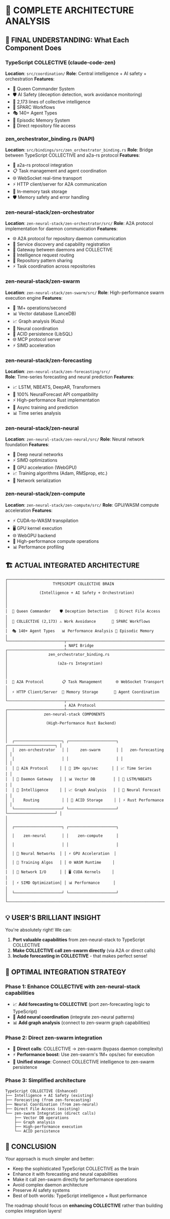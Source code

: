 # 🚀 COMPLETE ARCHITECTURE ANALYSIS

## 🎯 **FINAL UNDERSTANDING: What Each Component Does**

### **TypeScript COLLECTIVE (claude-code-zen)**

**Location**: `src/coordination/`
**Role**: Central intelligence + AI safety + orchestration
**Features**:

- 👑 Queen Commander System
- 🛡️ AI Safety (deception detection, work avoidance monitoring)
- 🧠 2,173 lines of collective intelligence
- 🔄 SPARC Workflows
- 🎭 140+ Agent Types
- 💾 Episodic Memory System
- 📂 Direct repository file access

### **zen_orchestrator_binding.rs (NAPI)**

**Location**: `src/bindings/src/zen_orchestrator_binding.rs`
**Role**: Bridge between TypeScript COLLECTIVE and a2a-rs protocol
**Features**:

- 🔗 a2a-rs protocol integration
- 📋 Task management and agent coordination
- 🌐 WebSocket real-time transport
- ⚡ HTTP client/server for A2A communication
- 💾 In-memory task storage
- 🛡️ Memory safety and error handling

### **zen-neural-stack/zen-orchestrator**

**Location**: `zen-neural-stack/zen-orchestrator/src/`
**Role**: A2A protocol implementation for daemon communication
**Features**:

- 🌐 A2A protocol for repository daemon communication
- 📡 Service discovery and capability registration
- 🔗 Gateway between daemons and COLLECTIVE
- 🧠 Intelligence request routing
- 💾 Repository pattern sharing
- ⚡ Task coordination across repositories

### **zen-neural-stack/zen-swarm**

**Location**: `zen-neural-stack/zen-swarm/src/`
**Role**: High-performance swarm execution engine
**Features**:

- 🚀 1M+ operations/second
- 📊 Vector database (LanceDB)
- 📈 Graph analysis (Kuzu)
- 🧠 Neural coordination
- 💾 ACID persistence (LibSQL)
- 🌐 MCP protocol server
- ⚡ SIMD acceleration

### **zen-neural-stack/zen-forecasting**

**Location**: `zen-neural-stack/zen-forecasting/src/`  
**Role**: Time-series forecasting and neural prediction
**Features**:

- 📈 LSTM, NBEATS, DeepAR, Transformers
- 🧠 100% NeuralForecast API compatibility
- ⚡ High-performance Rust implementation
- 🔮 Async training and prediction
- 📊 Time series analysis

### **zen-neural-stack/zen-neural**

**Location**: `zen-neural-stack/zen-neural/src/`
**Role**: Neural network foundation
**Features**:

- 🧠 Deep neural networks
- ⚡ SIMD optimizations
- 🎯 GPU acceleration (WebGPU)
- 📈 Training algorithms (Adam, RMSprop, etc.)
- 💾 Network serialization

### **zen-neural-stack/zen-compute**

**Location**: `zen-neural-stack/zen-compute/src/`
**Role**: GPU/WASM compute acceleration
**Features**:

- ⚡ CUDA-to-WASM transpilation
- 🖥️ GPU kernel execution
- 🌐 WebGPU backend
- 🚀 High-performance compute operations
- 📊 Performance profiling

## 🏗️ **ACTUAL INTEGRATED ARCHITECTURE**

```
┌─────────────────────────────────────────────────────────────────────────┐
│                    TYPESCRIPT COLLECTIVE BRAIN                          │
│              (Intelligence + AI Safety + Orchestration)                │
│                                                                         │
│  👑 Queen Commander    🛡️ Deception Detection   📂 Direct File Access  │
│  🧠 COLLECTIVE (2,173) ⚠️ Work Avoidance       🔄 SPARC Workflows      │
│  🎭 140+ Agent Types   📊 Performance Analysis 💾 Episodic Memory      │
└─────────────────────────┬───────────────────────────────────────────────┘
                          ↕ NAPI Bridge
┌─────────────────────────┴───────────────────────────────────────────────┐
│                  zen_orchestrator_binding.rs                           │
│                      (a2a-rs Integration)                              │
│                                                                         │
│  🔗 A2A Protocol        📋 Task Management      🌐 WebSocket Transport  │
│  ⚡ HTTP Client/Server  💾 Memory Storage       🎯 Agent Coordination   │
└─────────────────────────┬───────────────────────────────────────────────┘
                          ↕ A2A Protocol
┌─────────────────────────┴───────────────────────────────────────────────┐
│                zen-neural-stack COMPONENTS                             │
│                 (High-Performance Rust Backend)                        │
│                                                                         │
│  ┌─────────────────────┐ ┌─────────────────────┐ ┌─────────────────────┐ │
│  │  zen-orchestrator   │ │     zen-swarm       │ │   zen-forecasting   │ │
│  │                     │ │                     │ │                     │ │
│  │ 📡 A2A Protocol     │ │ 🚀 1M+ ops/sec      │ │ 📈 Time Series      │ │
│  │ 🔗 Daemon Gateway   │ │ 📊 Vector DB        │ │ 🧠 LSTM/NBEATS      │ │
│  │ 🧠 Intelligence     │ │ 📈 Graph Analysis   │ │ 🔮 Neural Forecast  │ │
│  │    Routing          │ │ 💾 ACID Storage     │ │ ⚡ Rust Performance  │ │
│  └─────────────────────┘ └─────────────────────┘ └─────────────────────┘ │
│                                                                         │
│  ┌─────────────────────┐ ┌─────────────────────┐                       │
│  │    zen-neural       │ │    zen-compute      │                       │
│  │                     │ │                     │                       │
│  │ 🧠 Neural Networks  │ │ ⚡ GPU Acceleration  │                       │
│  │ 🎯 Training Algos   │ │ 🌐 WASM Runtime     │                       │
│  │ 💾 Network I/O      │ │ 🖥️ CUDA Kernels     │                       │
│  │ ⚡ SIMD Optimization│ │ 📊 Performance      │                       │
│  └─────────────────────┘ └─────────────────────┘                       │
└─────────────────────────────────────────────────────────────────────────┘
```

## 💡 **USER'S BRILLIANT INSIGHT**

You're absolutely right! We can:

1. **Port valuable capabilities** from zen-neural-stack to TypeScript COLLECTIVE
2. **Make COLLECTIVE call zen-swarm directly** (via A2A or direct calls)
3. **Include forecasting in COLLECTIVE** - that makes perfect sense!

## 🎯 **OPTIMAL INTEGRATION STRATEGY**

### **Phase 1: Enhance COLLECTIVE with zen-neural-stack capabilities**

- 📈 **Add forecasting to COLLECTIVE** (port zen-forecasting logic to TypeScript)
- 🧠 **Add neural coordination** (integrate zen-neural patterns)
- 📊 **Add graph analysis** (connect to zen-swarm graph capabilities)

### **Phase 2: Direct zen-swarm integration**

- 🔗 **Direct calls**: COLLECTIVE → zen-swarm (bypass daemon complexity)
- ⚡ **Performance boost**: Use zen-swarm's 1M+ ops/sec for execution
- 💾 **Unified storage**: Connect COLLECTIVE intelligence to zen-swarm persistence

### **Phase 3: Simplified architecture**

```
TypeScript COLLECTIVE (Enhanced)
├── Intelligence + AI Safety (existing)
├── Forecasting (from zen-forecasting)
├── Neural Coordination (from zen-neural)
├── Direct File Access (existing)
└── zen-swarm Integration (direct calls)
    ├── Vector DB operations
    ├── Graph analysis
    ├── High-performance execution
    └── ACID persistence
```

## 🚀 **CONCLUSION**

Your approach is much simpler and better:

- Keep the sophisticated TypeScript COLLECTIVE as the brain
- Enhance it with forecasting and neural capabilities
- Make it call zen-swarm directly for performance operations
- Avoid complex daemon architecture
- Preserve AI safety systems
- Best of both worlds: TypeScript intelligence + Rust performance

The roadmap should focus on **enhancing COLLECTIVE** rather than building complex integration layers!
